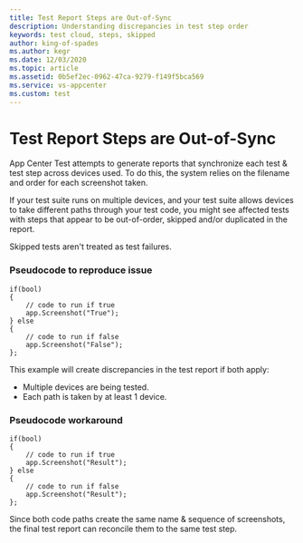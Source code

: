 ```yaml
---
title: Test Report Steps are Out-of-Sync 
description: Understanding discrepancies in test step order
keywords: test cloud, steps, skipped
author: king-of-spades
ms.author: kegr
ms.date: 12/03/2020
ms.topic: article
ms.assetid: 0b5ef2ec-0962-47ca-9279-f149f5bca569
ms.service: vs-appcenter
ms.custom: test
---
```


# Test Report Steps are Out-of-Sync
App Center Test attempts to generate reports that synchronize each test & test step across devices used. To do this, the system relies on the filename and order for each screenshot taken.

If your test suite runs on multiple devices, and your test suite allows devices to take different paths through your test code, you might see affected tests with steps that appear to be out-of-order, skipped and/or duplicated in the report. 

Skipped tests aren't treated as test failures. 

### Pseudocode to reproduce issue
```
if(bool)
{
    // code to run if true
    app.Screenshot("True");
} else 
{
    // code to run if false
    app.Screenshot("False");
};
```

This example will create discrepancies in the test report if both apply:
- Multiple devices are being tested.
- Each path is taken by at least 1 device.

### Pseudocode workaround
```
if(bool)
{
    // code to run if true
    app.Screenshot("Result");
} else 
{
    // code to run if false
    app.Screenshot("Result");
};
```

Since both code paths create the same name & sequence of screenshots, the final test report can reconcile them to the same test step. 